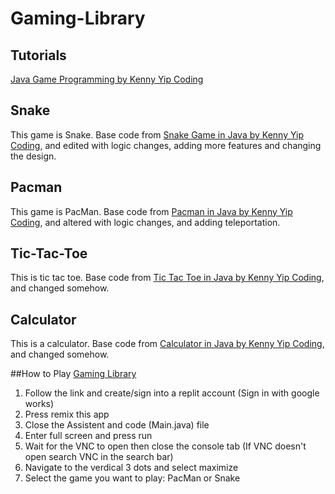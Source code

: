 # Gaming-Library
## Tutorials
[Java Game Programming by Kenny Yip Coding](https://www.youtube.com/playlist?list=PLnKe36F30Y4Y1XQOqNsL9Fgg_p6nYhcng)

## Snake
This game is Snake. Base code from [Snake Game in Java by Kenny Yip Coding](https://www.youtube.com/watch?v=Y62MJny9LHg&list=PLnKe36F30Y4Y1XQOqNsL9Fgg_p6nYhcng&index=8), and edited with logic changes, adding more features and changing the design.

## Pacman
This game is PacMan. Base code from [Pacman in Java by Kenny Yip Coding](https://www.youtube.com/watch?v=lB_J-VNMVpE&list=PLnKe36F30Y4Y1XQOqNsL9Fgg_p6nYhcng&index=1), and altered with logic changes, and adding teleportation.

## Tic-Tac-Toe
This is tic tac toe. Base code from [Tic Tac Toe in Java by Kenny Yip Coding](https://www.youtube.com/watch?v=Nc77ymnm8Ss&list=PLnKe36F30Y4Y1XQOqNsL9Fgg_p6nYhcng&index=9), and changed somehow.

## Calculator
This is a calculator. Base code from [Calculator in Java by Kenny Yip Coding](https://www.youtube.com/watch?v=jQo6n-i6wpo&list=PLnKe36F30Y4Y1XQOqNsL9Fgg_p6nYhcng&index=11), and changed somehow.

##How to Play
[Gaming Library](https://replit.com/@soccertoad22/Game-Library-2?v=1)
1. Follow the link and create/sign into a replit account (Sign in with google works)
2. Press remix this app
3. Close the Assistent and code (Main.java) file
4. Enter full screen and press run
5. Wait for the VNC to open then close the console tab (If VNC doesn't open search VNC in the
search bar)
6. Navigate to the verdical 3 dots and select maximize
7. Select the game you want to play: PacMan or Snake
